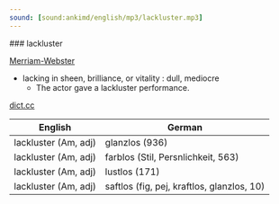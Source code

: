 ```yaml
---
sound: [sound:ankimd/english/mp3/lackluster.mp3]
---
```


\### lackluster

[Merriam-Webster](https://www.merriam-webster.com/dictionary/lackluster)

- lacking in sheen, brilliance, or vitality : dull, mediocre
    - The actor gave a lackluster performance.

[dict.cc](https://www.dict.cc/lackluster)

| English        | German       |
| -------------- | ------------ |
| lackluster (Am, adj) | glanzlos (936) |
| lackluster (Am, adj) | farblos (Stil, Persnlichkeit, 563) |
| lackluster (Am, adj) | lustlos (171) |
| lackluster (Am, adj) | saftlos (fig, pej, kraftlos, glanzlos, 10) |
